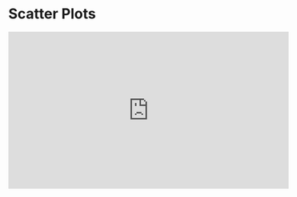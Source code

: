 # Scatter Plots

<iframe width="560" height="315" src="https://www.youtube.com/embed/FxNHGvJHeuE" title="YouTube video player" frameborder="0" allow="accelerometer; autoplay; clipboard-write; encrypted-media; gyroscope; picture-in-picture" allowfullscreen></iframe>